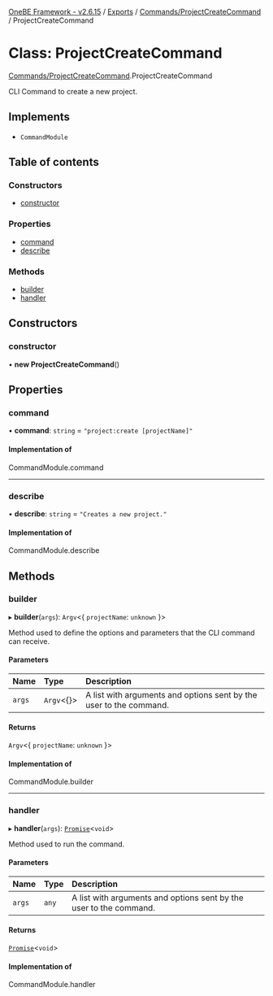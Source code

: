 [OneBE Framework - v2.6.15](../README.md) / [Exports](../modules.md) / [Commands/ProjectCreateCommand](../modules/Commands_ProjectCreateCommand.md) / ProjectCreateCommand

# Class: ProjectCreateCommand

[Commands/ProjectCreateCommand](../modules/Commands_ProjectCreateCommand.md).ProjectCreateCommand

CLI Command to create a new project.

## Implements

- `CommandModule`

## Table of contents

### Constructors

- [constructor](Commands_ProjectCreateCommand.ProjectCreateCommand.md#constructor)

### Properties

- [command](Commands_ProjectCreateCommand.ProjectCreateCommand.md#command)
- [describe](Commands_ProjectCreateCommand.ProjectCreateCommand.md#describe)

### Methods

- [builder](Commands_ProjectCreateCommand.ProjectCreateCommand.md#builder)
- [handler](Commands_ProjectCreateCommand.ProjectCreateCommand.md#handler)

## Constructors

### constructor

• **new ProjectCreateCommand**()

## Properties

### command

• **command**: `string` = `"project:create [projectName]"`

#### Implementation of

CommandModule.command

___

### describe

• **describe**: `string` = `"Creates a new project."`

#### Implementation of

CommandModule.describe

## Methods

### builder

▸ **builder**(`args`): `Argv`<{ `projectName`: `unknown`  }\>

Method used to define the options and parameters that the CLI command
can receive.

#### Parameters

| Name | Type | Description |
| :------ | :------ | :------ |
| `args` | `Argv`<{}\> | A list with arguments and options sent by the user to the command. |

#### Returns

`Argv`<{ `projectName`: `unknown`  }\>

#### Implementation of

CommandModule.builder

___

### handler

▸ **handler**(`args`): [`Promise`]( https://developer.mozilla.org/en-US/docs/Web/JavaScript/Reference/Global_Objects/Promise )<`void`\>

Method used to run the command.

#### Parameters

| Name | Type | Description |
| :------ | :------ | :------ |
| `args` | `any` | A list with arguments and options sent by the user to the command. |

#### Returns

[`Promise`]( https://developer.mozilla.org/en-US/docs/Web/JavaScript/Reference/Global_Objects/Promise )<`void`\>

#### Implementation of

CommandModule.handler
